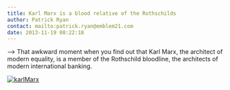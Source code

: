 ```yaml
---
title: Karl Marx is a blood relative of the Rothschilds
author: Patrick Ryan
contact: mailto:patrick.ryan@emblem21.com
date: 2013-11-19 08:22:18
---
```


--> That awkward moment when you find out that Karl Marx, the architect of modern equality, is a member of the Rothschild bloodline, the architects of modern international banking.

[![karlMarx](/images/karlMarx.jpg)](/images/karlMarx.jpg)